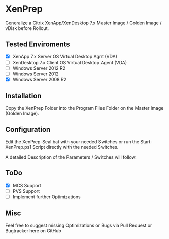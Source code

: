 # XenPrep
Generalize a Citrix XenApp/XenDesktop 7.x Master Image / Golden Image / vDisk before Rollout.

## Tested Enviroments

- [x] XenApp 7.x Server OS Virtual Desktop Agnt (VDA)
- [ ] XenDesktop 7.x Client OS Virtual Desktop Agent (VDA)
- [ ] Windows Server 2012 R2
- [ ] Windows Server 2012
- [x] Windows Server 2008 R2

## Installation
Copy the XenPrep Folder into the Program Files Folder on the Master Image (Golden Image).

## Configuration
Edit the XenPrep-Seal.bat with your needed Switches or run the Start-XenPrep.ps1 Script directly with the needed Switches.

A detailed Description of the Parameters / Switches will follow.

## ToDo
- [x] MCS Support 
- [ ] PVS Support
- [ ] Implement further Optimizations 

## Misc
Feel free to suggest missing Optimizations or Bugs via Pull Request or Bugtracker here on GitHub
